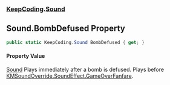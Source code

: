 ### [KeepCoding](KeepCoding.md 'KeepCoding').[Sound](KeepCoding_Sound.md 'KeepCoding.Sound')
## Sound.BombDefused Property
```csharp
public static KeepCoding.Sound BombDefused { get; }
```
#### Property Value
[Sound](KeepCoding_Sound.md 'KeepCoding.Sound')
Plays immediately after a bomb is defused. Plays before [KMSoundOverride.SoundEffect.GameOverFanfare](https://docs.microsoft.com/en-us/dotnet/api/KMSoundOverride.SoundEffect.GameOverFanfare 'KMSoundOverride.SoundEffect.GameOverFanfare').  
